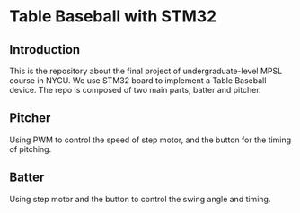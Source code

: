 # Table Baseball with STM32

## Introduction
This is the repository about the final project of undergraduate-level MPSL course in NYCU. We use STM32 board to implement a Table Baseball device. The repo is composed of two main parts, batter and pitcher.

## Pitcher
Using PWM to control the speed of step motor, and the button for the timing of pitching.

## Batter
Using step motor and the button to control the swing angle and timing.
